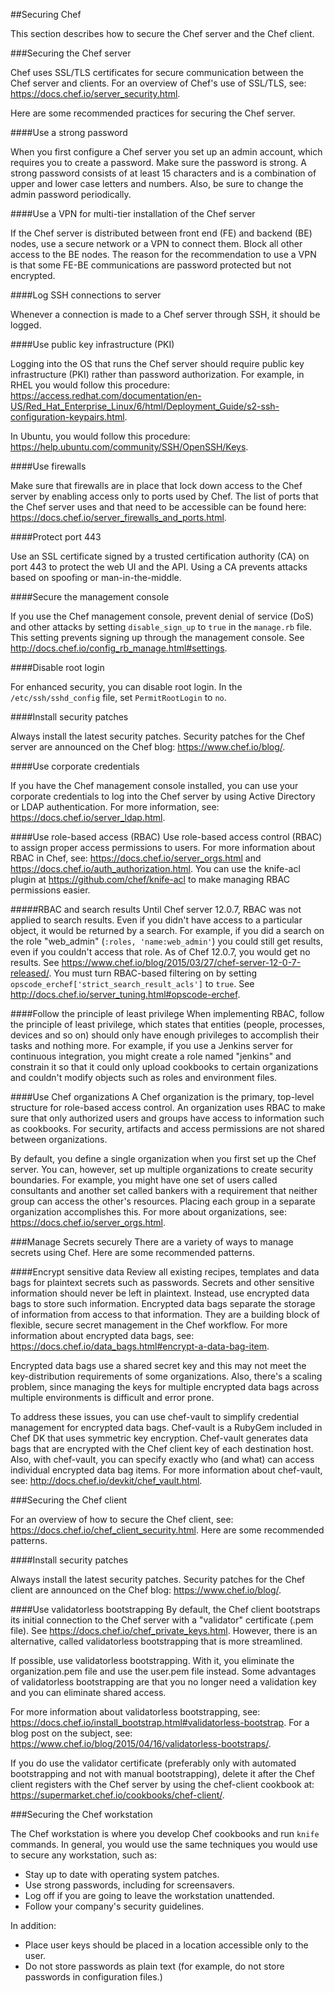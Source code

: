 ##Securing Chef

This section describes how to secure the Chef server and the Chef client.

###Securing the Chef server

Chef uses SSL/TLS certificates for secure communication between the Chef server and clients. For an overview of Chef's use of SSL/TLS, see: <https://docs.chef.io/server_security.html>.

Here are some recommended practices for securing the Chef server.

####Use a strong password

When you first configure a Chef server you set up an admin account, which requires you to create a password. Make sure the password is strong. A strong password consists of at least 15 characters and is a combination of upper and lower case letters and numbers. Also, be sure to change the admin password periodically.

####Use a VPN for multi-tier installation of the Chef server

If the Chef server is distributed between front end (FE) and backend (BE) nodes, use a secure network or a VPN to connect them. Block all other access to the BE nodes. The reason for the recommendation to use a VPN is that some FE-BE communications are password protected but not encrypted.

####Log SSH connections to server

Whenever a connection is made to a Chef server through SSH, it should be logged.

####Use public key infrastructure (PKI)

Logging into the OS that runs the Chef server should require public key infrastructure (PKI) rather than password authorization. For example, in RHEL you would follow this procedure: <https://access.redhat.com/documentation/en-US/Red_Hat_Enterprise_Linux/6/html/Deployment_Guide/s2-ssh-configuration-keypairs.html>.

In Ubuntu, you would follow this procedure: <https://help.ubuntu.com/community/SSH/OpenSSH/Keys>.

####Use firewalls

Make sure that firewalls are in place that lock down access to the Chef server by enabling access only to ports used by Chef. The list of ports that the Chef server uses and that need to be accessible can be found here: <https://docs.chef.io/server_firewalls_and_ports.html>.

####Protect port 443

Use an SSL certificate signed by a trusted certification authority (CA) on port 443 to protect the web UI and the API.  Using a CA prevents attacks based on spoofing or man-in-the-middle.

####Secure the management console

If you use the Chef management console, prevent denial of service (DoS) and other attacks by setting `disable_sign_up` to `true` in the <code class="file-path">manage.rb</code> file. This setting prevents signing up through the management console. See <http://docs.chef.io/config_rb_manage.html#settings>.

####Disable root login

For enhanced security, you can disable root login. In the <code class="file-path">/etc/ssh/sshd_config</code> file, set `PermitRootLogin` to `no`.

####Install security patches

Always install the latest security patches. Security patches for the Chef server are announced on the Chef blog: <https://www.chef.io/blog/>.

####Use corporate credentials

If you have the Chef management console installed, you can use your corporate credentials to log into the Chef server by using Active Directory or LDAP authentication. For more information, see: <https://docs.chef.io/server_ldap.html>.

####Use role-based access (RBAC)
Use role-based access control (RBAC) to assign proper access permissions to users. For more information about RBAC in Chef, see: <https://docs.chef.io/server_orgs.html> and <https://docs.chef.io/auth_authorization.html>. You can use the knife-acl plugin at <https://github.com/chef/knife-acl> to make managing RBAC permissions easier.

#####RBAC and search results
Until Chef server 12.0.7, RBAC was not applied to search results. Even if you didn't have access to a particular object, it would be returned by a search. For example, if you did a search on the role "web\_admin" (`:roles, 'name:web_admin'`) you could still get results, even if you couldn't access that role. As of Chef 12.0.7, you would get no results.  See <https://www.chef.io/blog/2015/03/27/chef-server-12-0-7-released/>. You must turn RBAC-based filtering on by setting `opscode_erchef['strict_search_result_acls']` to `true`. See <http://docs.chef.io/server_tuning.html#opscode-erchef>.

####Follow the principle of least privilege
When implementing RBAC, follow the principle of least privilege, which states that entities (people, processes, devices and so on) should only have enough privileges to accomplish their tasks and nothing more. For example, if you use a Jenkins server for continuous integration, you might create a role named "jenkins" and constrain it so that it could only upload cookbooks to certain organizations and couldn't modify  objects such as roles and environment files.

####Use Chef organizations
A Chef organization is the primary, top-level structure for role-based access
control. An organization uses RBAC to make sure that only authorized
users and groups have access to information such as cookbooks. For security, artifacts and access permissions are not shared between organizations.

By default, you define a single organization when you first set up the Chef server. You can, however, set up multiple organizations to create security boundaries. For example, you might have one set of users called consultants and another set called bankers with a requirement that neither group can access the other's resources. Placing each group in a separate organization accomplishes this. For more about organizations, see: <https://docs.chef.io/server_orgs.html>.

###Manage Secrets securely
There are a variety of ways to manage secrets using Chef. Here are some recommended patterns.

####Encrypt sensitive data
Review all existing recipes, templates and data bags for plaintext secrets such as passwords. Secrets and other sensitive information should never be left in plaintext. Instead, use encrypted data bags to store such information. Encrypted data bags separate the storage of information from access to that information. They are a building block of flexible, secure secret management in the Chef workflow. For more information about encrypted data bags, see: <https://docs.chef.io/data_bags.html#encrypt-a-data-bag-item>.


Encrypted data bags use a shared secret key and this may not meet the key-distribution requirements of some organizations. Also, there's a scaling problem, since managing the keys for multiple encrypted data bags across multiple environments is difficult and error prone.


To address these issues, you can use chef-vault to simplify credential management for encrypted data bags. Chef-vault is a RubyGem included in Chef DK that uses symmetric key encryption. Chef-vault generates data bags that are encrypted with the Chef client key of each destination host. Also, with chef-vault, you can specify exactly who (and what) can access individual encrypted data bag items. For more information about chef-vault, see: <http://docs.chef.io/devkit/chef_vault.html>.

###Securing the Chef client

For an overview of how to secure the Chef client, see: <https://docs.chef.io/chef_client_security.html>. Here are some recommended patterns.

####Install security patches

Always install the latest security patches. Security patches for the Chef client are announced on the Chef blog: <https://www.chef.io/blog/>.

####Use validatorless bootstrapping
By default, the Chef client bootstraps its initial connection to the Chef server with a "validator" certificate (.pem file). See <https://docs.chef.io/chef_private_keys.html>. However, there is an alternative, called validatorless bootstrapping that is more streamlined.


If possible, use validatorless bootstrapping. With it, you eliminate the organization.pem file and use the user.pem file instead.  Some advantages of validatorless bootstrapping are that you no longer need a validation key and you can eliminate shared access.

For more information about validatorless bootstrapping, see: <https://docs.chef.io/install_bootstrap.html#validatorless-bootstrap>. For a blog post on the subject, see: <https://www.chef.io/blog/2015/04/16/validatorless-bootstraps/>.


If you do use the validator certificate (preferably only with automated bootstrapping and not with manual bootstrapping), delete it after the Chef client registers with the Chef server by using the chef-client cookbook at: <https://supermarket.chef.io/cookbooks/chef-client/>.

###Securing the Chef workstation

The Chef workstation is where you develop Chef cookbooks and run `knife` commands. In general, you would use the same techniques you would use to secure any workstation, such as:

* Stay up to date with operating system patches.
* Use strong passwords, including for screensavers.
* Log off if you are going to leave the workstation unattended.
* Follow your company's security guidelines.

In addition:


* Place user keys should be placed in a location accessible only to the user.
* Do not store passwords as plain text (for example, do not store passwords in configuration files.)
